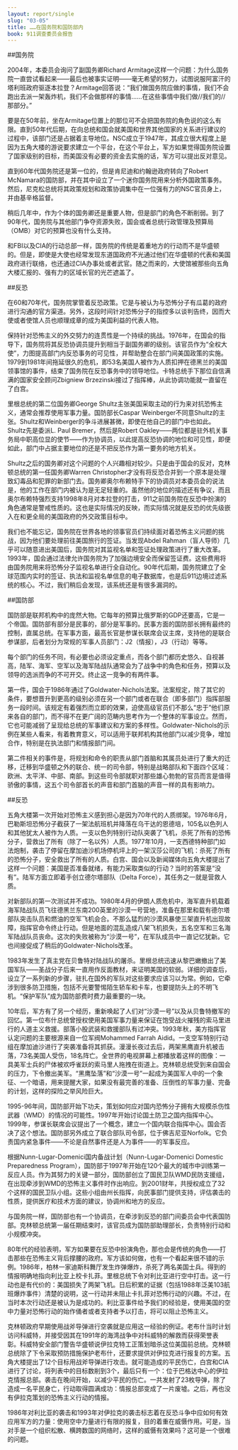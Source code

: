 ```yaml
---
layout: report/single
slug: "03-05"
title: ……在国务院和国防部内
book: 911调查委员会报告
---
```

##国务院

2004年，本委员会询问了副国务卿Richard Armitage这样一个问题：为什么国务院一直尝试看起来——最后也被事实证明——毫无希望的努力，试图说服阿富汗的塔利班政府驱逐本拉登？Armitage回答说：“我们做国务院应做的事情，我们不会跑出去派一架轰炸机，我们不会做那样的事情……在这些事情中我们做//我们的//那部分。”

要是在50年前，坐在Armitage位置上的那位可不会把国务院的角色说的这么有限。直到50年代后期，在向总统和国会就美国和世界其他国家的关系进行建议的过程中，该部门还是占据着主导地位。NSC成立于1947年，其成立很大程度上是因为五角大楼的游说要求建立一个平台，在这个平台上，军方如果觉得国务院设置了国家级别的目标，而美国没有必要的资金去实施的话，军方可以提出反对意见。

直到60年代国务院还是第一位的，但是肯尼迪和约翰逊政府转向了Robert McNamara的国防部，并在其中设立了一个迷你国务院用来分析外国政策事务。然后，尼克松总统将其政策规划和政策协调集中在一位强有力的NSC官员身上，并由基辛格监督。

稍后几年中，作为个体的国务卿还是重要人物，但是部门的角色不断削弱。到了90年代，国务院与其他部门争夺资源失败，国会或者总统行政管理及预算局（OMB）对它的预算也没有什么支持。

和FBI以及CIA的行动总部一样，国务院的传统是着重地方的行动而不是华盛顿的。但是，即使是大使也经常发现东道国政府不光通过他们在华盛顿的代表和美国政府进行联络，也还通过CIA办事处或者武官。随之而来的，大使馆被那些向五角大楼汇报的、强有力的区域长官的光芒遮盖了。

##反恐

在60和70年代，国务院掌管着反恐政策。它是与被认为与恐怖分子有瓜葛的政府进行沟通的官方渠道。另外，这段时间针对恐怖分子的指控多以谈判告终，因而大使或者使馆人员也顺理成章的成为美国利益的代表人物。

保持针对恐怖主义的外交努力的连贯性是一个持续的挑战。1976年，在国会的指导下，国务院将其反恐协调员提升到相当于副国务卿的级别。该官员作为“全权大使”，力图提高部门内反恐事务的可见性，并帮助整合在部门间美国政策的实施。1979到1981年间拖延很久的危机，即53名美国人被作为人质扣押在德黑兰的美国领事馆的事件，结束了国务院在反恐事务中的领导地位。卡特总统手下那位自信满满的国家安全顾问Zbigniew Brzezinski接过了指挥棒，从此协调功能就一直留在了白宫。

里根总统的第二位国务卿George Shultz主张美国采取主动的行为来对抗恐怖主义，通常会推荐使用军事力量。国防部长Caspar Weinberger不同意Shultz的主张。Shultz和Weinberger的争斗进展甚微，即使在他自己的部门中也如此。Shultz先是委派L. Paul Bremer，然后是Robert Oakley——两位都是驻外机关事务局中职高位显的使节——作为协调员，以此提高反恐协调的地位和可见性，即便如此，部门中占据主要地位的还是不把反恐作为第一要务的地方机关。

Shultz之后的国务卿对这个问题的个人兴趣相对较少。只是由于国会的反对，克林顿总统的第一任国务卿Warren Christopher才没有将反恐合并到一个原本是处理致幻毒品和犯罪的新部门去。国务卿奥尔布赖特手下的协调员对本委员会的说法是，他的工作在部门内被认为是无足轻重的。虽然他的地位的描述还有争议，而且奥尔布赖特强烈支持1998年8月对本拉登的打击，911之前国务院在反恐中扮演的角色通常是警戒性质的。这也是实际情况的反映，而实际情况就是反恐的优先级嵌入在和更全局的美国政府的外交政策目标中。

我们也不能忘记，国务院在世界各地的领事官员们持续面对着恐怖主义问题的挑战，因为他们要处理前往美国旅行的签证。当发现Abdel Rahman（盲人导师）几乎可以随意进出美国后，国务院对其监视名单和签证处理政策进行了重大改革。1993年，国会通过法律允许国务院为了加强边境安全而保留签证费。这些费用将由国务院用来将恐怖分子监视名单进行全自动化。90年代后期，国务院建立了全球范围内实时的签证、执法和监视名单信息的电子数据库，也是后911边境过滤系统的核心。不过，我们稍后会发现，该系统还是有很多漏洞的。

##国防部

国防部是联邦机构中的庞然大物。它每年的预算比俄罗斯的GDP还要高，它是一个帝国。国防部有部分是民事的，部分是军事的。民事方面的国防部长拥有最终的控制，直属总统。在军事方面，最高长官是参谋长联席会议主席，支持他的是联合参谋部，后者划分为常规的军事人员部门：J2（情报），J3（行动）等等。

每个部门的任务不同，有必要也必须设定重点，而各个部门都历史悠久、自视甚高，陆军、海军、空军以及海军陆战队通常会为了战争中的角色和任务，预算以及领导的选派而争的不可开交。终止这一竞争的有两件事。

第一件，国会于1986年通过了Goldwater-Nichols法案。法案规定，除了其它的条件，要想晋升到更高的级别必须在另一个部门或者在联合（即多部门）指挥部服务一段时间。该规定有着强烈而立即的效果，迫使高级官员们不那么“忠于”他们原来各自的部门，而不得不在更广阔的范畴内思考作为一个整体的军事设立。然而，它也可能减弱了呈现给总统的军事建议和方案的多样性。Goldwater-Nichols的示例在某些人看来，有着教育意义，可以适用于联邦机构其他部门以减少竞争，增加合作，特别是在执法部门和情报部门间。

第二件相关的事件是，将规划和命令的职责从部门首脑和其属员处进行了重大的迁移，迁移到华盛顿之外的联合、统一的司令部，特别是战略部队和下面四个区域：欧洲、太平洋、中部、南部。到这些司令部就职对那些雄心勃勃的官员而言是值得骄傲的事情，这五个司令部首长的声音和部门首脑的声音一样的具有影响力。

##反恐

五角大楼第一次开始对恐怖主义感到担心是因为70年代的人质绑架。1976年6月，巴勒斯坦恐怖分子截获了一架法航班机并降落在乌干达的恩德培，105名以色列人和其他犹太人被作为人质。一支以色列特别行动队突袭了飞机，杀死了所有的恐怖分子，营救出了所有（除了一名以外）人质。1977年10月，一支西德特种部门如法炮制，袭击了停留在摩加迪沙机场停机坪上的一架汉莎公司的飞机：杀死了所有的恐怖分子，安全救出了所有的人质。白宫、国会以及新闻媒体向五角大楼提出了这样一个问题：美国是否准备就绪，有能力采取类似的行动？当时的答案是“没有”。陆军方面立即着手创立德尔塔部队（Delta Force），其任务之一就是营救人质。

对新部队的第一次测试并不成功。1980年4月的伊朗人质危机中，海军直升机载着海军陆战队员飞往德黑兰东南200英里的沙漠一号营地，准备在那里和载有德尔塔部队突击队员和燃油的空军飞机会合。不那么猛烈的沙漠风暴使三架直升机出现故障，指挥官命令终止行动。但是地面的混乱造成八架飞机损失，五名空军和三名海军陆战队员丧命。这次的失败被称为“沙漠一号”，在军队成员中一直记忆犹新。它也间接促成了稍后的Goldwater-Nichols改革。

1983年发生了真主党在贝鲁特对陆战队的屠杀。里根总统迅速从黎巴嫩撤出了美国军队——圣战分子后来一直用作反面教材，来证明美国的软弱。详细的调查后，设立了一系列新的步骤，驻扎在国外的军队对这些要求应该习以为常。例如，它牵涉到很多防卫措施，包括不光要警惕陌生轿车和卡车，也要提防头上的不明飞机。“保护军队”成为国防部费时费力最重要的一块。

10年后，军方有了另一个经历，重新唤起了人们对“沙漠一号”以及从贝鲁特撤军的回忆。第一位布什总统曾授权使用美国军事力量来保证在饱受战火摧残的索马里进行的人道主义救援。部落小股武装和救援部队有过冲突。1993年秋，美方指挥官认定问题的主要根源来自一位军阀Mohammed Farrah Aidid。一支空军特别行动组在摩加迪沙进行了突袭准备将其抓获。漫漫长夜过去后，两架黑鹰直升机被击落，73名美国人受伤，18名阵亡。全世界的电视屏幕上都播放着这样的图像：一具美军士兵的尸体被欢呼雀跃的索马里人拖拽在街道上。克林顿总统受到来自国会的压力，下令撤出美军。“黑鹰坠落”和“沙漠一号”一起成为美国军人中的一个象征、一个暗语，用来提醒大家，如果没有最完善的准备、压倒性的军事力量、完备的计划，这样的探险之举风险巨大。

1995-96年间，国防部开始下功夫，策划如何应对国内恐怖分子拥有大规模杀伤性武器（WMD）的情况的可能性。1997年开始讨论国土防卫之国内指挥中心。1999年，参谋长联席会议提出了一个概念，建立一个国内联合指挥中心。国会否决了这个想法。国防部另外成立了联合部队司令部，位于佛吉尼亚Norfolk。它负责国内紧急事件——不论是自然事件还是人为事件——的军事反应。

根据Nunn-Lugar-Domenici国内备战计划（Nunn-Lugar-Domenici Domestic Preparedness Program），国防部于1997年开始在120个最大的城市中训练第一反应人员。作为其努力的关键一部分，国防部创立了国民卫队WMD民防支援组，在出现牵涉到WMD的恐怖主义事件时作出响应。到2001财年，共授权成立了32个这样的国民卫队小组。这些小组由州长指挥，向民事部门提供支持，评估袭击的性质，提供医疗和技术方面的建议，协调州和地方的反应。

与国务院一样，国防部也有一个协调员，在牵涉到反恐的部门间委员会中代表国防部。克林顿总统第一届任期结束时，该官员成为国防部助理部长，负责特别行动和小规模冲突。

80年代的经验表明，军方如果要在反恐中扮演角色，那也会是传统的角色——打击那些在恐怖主义背后撑腰的政府。军方该如何做，也有一个看起来很不错的示例。1986年，柏林一家迪斯科舞厅发生炸弹爆炸，杀死了两名美国士兵。得到的情报明确地指向利比亚上校卡扎菲。里根总统下令对利比亚进行空中打击。这一行动也是有代价的：美国损失了两架飞机。日后积累的证据（包括1988年泛美103航班爆炸事件）清楚的说明，这一行动并未阻止卡扎菲对恐怖行动的兴趣。不过，在当时本次行动还是被认为是成功的。利比亚事件给予我们的经验是，使用美国的空中力量对恐怖行动的始作俑者或者支持者予以打击，将可以阻止恐怖主义。

克林顿政府早期使用战斧导弹进行空袭就是应用这一经验的例证。老布什当时计划访问科威特，并接受因其在1991年的海湾战争中对科威特的解救而获得荣誉表彰。科威特安全部门警告华盛顿说伊拉克特工正策划暗杀这位美国前总统。克林顿总统除了下令采取预防措施保护老布什，还要求提供对伊拉克进行报复的方案。五角大楼提出了12个目标用战斧导弹进行攻击。就可能造成的平民伤亡，白宫和CIA进行了讨论，将列表中的目标数削到3个，最后只有一个：位于巴格达中心的伊拉克情报总部。袭击在晚间开始，以减少平民的伤亡。一共发射了23枚导弹，除了造成一名平民身亡，行动取得圆满成功：情报总部变成了一片废墟。之后，再也没有伊拉克策划的恐怖主义行动的情报。

1986年对利比亚的袭击和1993年对伊拉克的袭击标志着在反恐斗争中应如何有效应用军方的力量：使用空中力量进行有限的报复，目的着重在威慑作用。可是，当对手是一个组织松散、横跨数国的网络时，这样的威慑有效果吗？这可是一个很难的问题。
